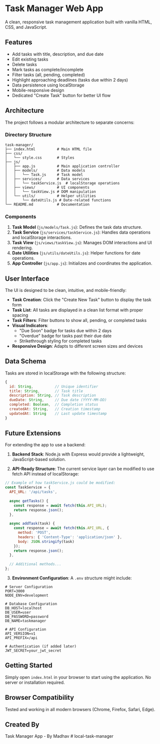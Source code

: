 # Task Manager Web App

A clean, responsive task management application built with vanilla HTML, CSS, and JavaScript.

## Features

- Add tasks with title, description, and due date
- Edit existing tasks
- Delete tasks
- Mark tasks as complete/incomplete
- Filter tasks (all, pending, completed)
- Highlight approaching deadlines (tasks due within 2 days)
- Data persistence using localStorage
- Mobile-responsive design
- Dedicated "Create Task" button for better UI flow

## Architecture

The project follows a modular architecture to separate concerns:

### Directory Structure

```
task-manager/
├── index.html          # Main HTML file
├── css/
│   └── style.css       # Styles
├── js/
│   ├── app.js          # Main application controller
│   ├── models/         # Data models
│   │   └── Task.js     # Task model
│   ├── services/       # Data services
│   │   └── taskService.js  # localStorage operations
│   ├── views/          # UI components
│   │   └── taskView.js # DOM manipulation
│   └── utils/          # Helper utilities
│       └── dateUtils.js # Date-related functions
└── README.md           # Documentation
```

### Components

1. **Task Model** (`js/models/Task.js`): Defines the task data structure.
2. **Task Service** (`js/services/taskService.js`): Handles data operations and localStorage interactions.
3. **Task View** (`js/views/taskView.js`): Manages DOM interactions and UI rendering.
4. **Date Utilities** (`js/utils/dateUtils.js`): Helper functions for date operations.
5. **App Controller** (`js/app.js`): Initializes and coordinates the application.

## User Interface

The UI is designed to be clean, intuitive, and mobile-friendly:

- **Task Creation**: Click the "Create New Task" button to display the task form
- **Task List**: All tasks are displayed in a clean list format with proper spacing
- **Task Filters**: Filter buttons to show all, pending, or completed tasks
- **Visual Indicators**: 
  - "Due Soon" badge for tasks due within 2 days
  - "Overdue" badge for tasks past their due date
  - Strikethrough styling for completed tasks
- **Responsive Design**: Adapts to different screen sizes and devices

## Data Schema

Tasks are stored in localStorage with the following structure:

```javascript
{
  id: String,          // Unique identifier
  title: String,       // Task title
  description: String, // Task description
  dueDate: String,     // Due date (YYYY-MM-DD)
  completed: Boolean,  // Completion status
  createdAt: String,   // Creation timestamp
  updatedAt: String    // Last update timestamp
}
```

## Future Extensions

For extending the app to use a backend:

1. **Backend Stack**: Node.js with Express would provide a lightweight, JavaScript-based solution.

2. **API-Ready Structure**: The current service layer can be modified to use fetch API instead of localStorage:

```javascript
// Example of how taskService.js could be modified:
const TaskService = {
  API_URL: '/api/tasks',
  
  async getTasks() {
    const response = await fetch(this.API_URL);
    return response.json();
  },
  
  async addTask(task) {
    const response = await fetch(this.API_URL, {
      method: 'POST',
      headers: { 'Content-Type': 'application/json' },
      body: JSON.stringify(task)
    });
    return response.json();
  },
  
  // Additional methods...
};
```

3. **Environment Configuration**: A `.env` structure might include:

```
# Server Configuration
PORT=3000
NODE_ENV=development

# Database Configuration
DB_HOST=localhost
DB_USER=user
DB_PASSWORD=password
DB_NAME=taskmanager

# API Configuration
API_VERSION=v1
API_PREFIX=/api

# Authentication (if added later)
JWT_SECRET=your_jwt_secret
```

## Getting Started

Simply open `index.html` in your browser to start using the application. No server or installation required.

## Browser Compatibility

Tested and working in all modern browsers (Chrome, Firefox, Safari, Edge).

## Created By

Task Manager App - By Madhav # local-task-manager
